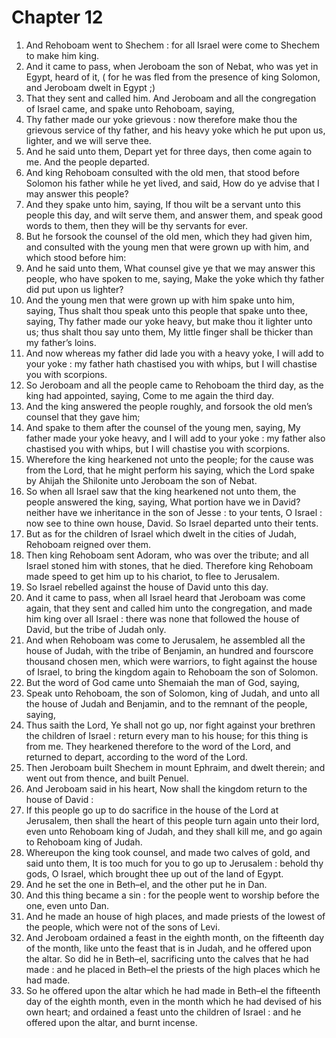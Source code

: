 # Chapter 12

1. And Rehoboam went to Shechem : for all Israel were come to Shechem to make him king.
2. And it came to pass, when Jeroboam the son of Nebat, who was yet in Egypt, heard of it, ( for he was fled from the presence of king Solomon, and Jeroboam dwelt in Egypt ;)
3. That they sent and called him. And Jeroboam and all the congregation of Israel came, and spake unto Rehoboam, saying,
4. Thy father made our yoke grievous : now therefore make thou the grievous service of thy father, and his heavy yoke which he put upon us, lighter, and we will serve thee.
5. And he said unto them, Depart yet for three days, then come again to me. And the people departed.
6. And king Rehoboam consulted with the old men, that stood before Solomon his father while he yet lived, and said, How do ye advise that I may answer this people?
7. And they spake unto him, saying, If thou wilt be a servant unto this people this day, and wilt serve them, and answer them, and speak good words to them, then they will be thy servants for ever.
8. But he forsook the counsel of the old men, which they had given him, and consulted with the young men that were grown up with him, and which stood before him:
9. And he said unto them, What counsel give ye that we may answer this people, who have spoken to me, saying, Make the yoke which thy father did put upon us lighter?
10. And the young men that were grown up with him spake unto him, saying, Thus shalt thou speak unto this people that spake unto thee, saying, Thy father made our yoke heavy, but make thou it lighter unto us; thus shalt thou say unto them, My little finger shall be thicker than my father’s loins.
11. And now whereas my father did lade you with a heavy yoke, I will add to your yoke : my father hath chastised you with whips, but I will chastise you with scorpions.
12. So Jeroboam and all the people came to Rehoboam the third day, as the king had appointed, saying, Come to me again the third day.
13. And the king answered the people roughly, and forsook the old men’s counsel that they gave him;
14. And spake to them after the counsel of the young men, saying, My father made your yoke heavy, and I will add to your yoke : my father also chastised you with whips, but I will chastise you with scorpions.
15. Wherefore the king hearkened not unto the people; for the cause was from the Lord, that he might perform his saying, which the Lord spake by Ahijah the Shilonite unto Jeroboam the son of Nebat.
16. So when all Israel saw that the king hearkened not unto them, the people answered the king, saying, What portion have we in David? neither have we inheritance in the son of Jesse : to your tents, O Israel : now see to thine own house, David. So Israel departed unto their tents.
17. But as for the children of Israel which dwelt in the cities of Judah, Rehoboam reigned over them.
18. Then king Rehoboam sent Adoram, who was over the tribute; and all Israel stoned him with stones, that he died. Therefore king Rehoboam made speed to get him up to his chariot, to flee to Jerusalem.
19. So Israel rebelled against the house of David unto this day.
20. And it came to pass, when all Israel heard that Jeroboam was come again, that they sent and called him unto the congregation, and made him king over all Israel : there was none that followed the house of David, but the tribe of Judah only.
21. And when Rehoboam was come to Jerusalem, he assembled all the house of Judah, with the tribe of Benjamin, an hundred and fourscore thousand chosen men, which were warriors, to fight against the house of Israel, to bring the kingdom again to Rehoboam the son of Solomon.
22. But the word of God came unto Shemaiah the man of God, saying,
23. Speak unto Rehoboam, the son of Solomon, king of Judah, and unto all the house of Judah and Benjamin, and to the remnant of the people, saying,
24. Thus saith the Lord, Ye shall not go up, nor fight against your brethren the children of Israel : return every man to his house; for this thing is from me. They hearkened therefore to the word of the Lord, and returned to depart, according to the word of the Lord.
25. Then Jeroboam built Shechem in mount Ephraim, and dwelt therein; and went out from thence, and built Penuel.
26. And Jeroboam said in his heart, Now shall the kingdom return to the house of David :
27. If this people go up to do sacrifice in the house of the Lord at Jerusalem, then shall the heart of this people turn again unto their lord, even unto Rehoboam king of Judah, and they shall kill me, and go again to Rehoboam king of Judah.
28. Whereupon the king took counsel, and made two calves of gold, and said unto them, It is too much for you to go up to Jerusalem : behold thy gods, O Israel, which brought thee up out of the land of Egypt.
29. And he set the one in Beth–el, and the other put he in Dan.
30. And this thing became a sin : for the people went to worship before the one, even unto Dan.
31. And he made an house of high places, and made priests of the lowest of the people, which were not of the sons of Levi.
32. And Jeroboam ordained a feast in the eighth month, on the fifteenth day of the month, like unto the feast that is in Judah, and he offered upon the altar. So did he in Beth–el, sacrificing unto the calves that he had made : and he placed in Beth–el the priests of the high places which he had made.
33. So he offered upon the altar which he had made in Beth–el the fifteenth day of the eighth month, even in the month which he had devised of his own heart; and ordained a feast unto the children of Israel : and he offered upon the altar, and burnt incense.

